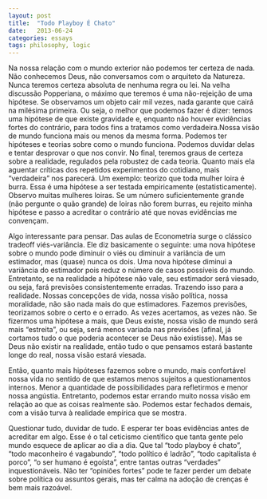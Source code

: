 ```yaml
---
layout: post
title:  "Todo Playboy É Chato"
date:   2013-06-24
categories: essays
tags: philosophy, logic
---
```


Na nossa relação com o mundo exterior não podemos ter certeza de nada. Não conhecemos Deus, não conversamos com o arquiteto da Natureza. Nunca teremos certeza absoluta de nenhuma regra ou lei. Na velha discussão Popperiana, o máximo que teremos é uma não-rejeição de uma hipótese. Se observamos um objeto cair mil vezes, nada garante que cairá na milésima primeira. Ou seja, o melhor que podemos fazer é dizer: temos uma hipótese de que existe gravidade e, enquanto não houver evidências fortes do contrário, para todos fins a tratamos como verdadeira.Nossa visão de mundo funciona mais ou menos da mesma forma. Podemos ter hipóteses e teorias sobre como o mundo funciona. Podemos duvidar delas e tentar desprovar o que nos convir. No final, teremos graus de certeza sobre a realidade, regulados pela robustez de cada teoria. Quanto mais ela aguentar críticas dos repetidos experimentos do cotidiano, mais “verdadeira” nos parecerá. Um exemplo: teorizo que toda mulher loira é burra. Essa é uma hipótese a ser testada empiricamente (estatisticamente). Observo muitas mulheres loiras. Se um número suficientemente grande (não pergunte o quão grande) de loiras não forem burras, eu rejeito minha hipótese e passo a acreditar o contrário até que novas evidências me convençam.

Algo interessante para pensar. Das aulas de Econometria surge o clássico tradeoff viés-variância. Ele diz basicamente o seguinte: uma nova hipótese sobre o mundo pode diminuir o viés ou diminuir a variância de um estimador, mas (quase) nunca os dois. Uma nova hipótese diminui a variância do estimador pois reduz o número de casos possíveis do mundo. Entretanto, se na realidade a hipótese não vale, seu estimador será viesado, ou seja, fará previsões consistentemente erradas. Trazendo isso para a realidade. Nossas concepções de vida, nossa visão política, nossa moralidade, não são nada mais do que estimadores. Fazemos previsões, teorizamos sobre o certo e o errado. As vezes acertamos, as vezes não. Se fizermos uma hipótese a mais, que Deus existe, nossa visão de mundo será mais “estreita”, ou seja, será menos variada nas previsões (afinal, já cortamos tudo o que poderia acontecer se Deus não existisse). Mas se Deus não existir na realidade, então tudo o que pensamos estará bastante longe do real, nossa visão estará viesada.

Então, quanto mais hipóteses fazemos sobre o mundo, mais confortável nossa vida no sentido de que estamos menos sujeitos a questionamentos internos. Menor a quantidade de possibilidades para refletirmos e menor nossa angústia. Entretanto, podemos estar errando muito nossa visão em relação ao que as coisas realmente são. Podemos estar fechados demais, com a visão turva à realidade empírica que se mostra.

Questionar tudo, duvidar de tudo. E esperar ter boas evidências antes de acreditar em algo. Esse é o tal ceticismo científico que tanta gente pelo mundo esquece de aplicar ao dia a dia. Que tal “todo playboy é chato”, “todo maconheiro é vagabundo”, “todo político é ladrão”, “todo capitalista é porco”, “o ser humano é egoísta”, entre tantas outras “verdades” inquestionáveis. Não ter “opiniões fortes” pode te fazer perder um debate sobre política ou assuntos gerais, mas ter calma na adoção de crenças é bem mais razoável.
